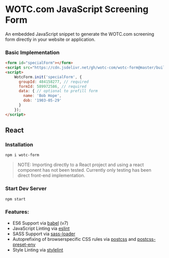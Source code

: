 # WOTC.com JavaScript Screening Form

An embedded JavaScript snippet to generate the WOTC.com screening form directly in your website or application.

### Basic Implementation

```html
<form id="specialForm"></form>
<script src="https://cdn.jsdelivr.net/gh/wotc-com/wotc-form@master/build/js/forms.js"></script>
<script>
	WotcForm.init('specialForm', {
	  groupId: 484158277, // required
	  formId: 589972586, // required
	  data: { // optional to prefill form
	    name: 'Bob Hope',
	    dob: '1903-05-29'
	  }
	});
</script>
```

## React

### Installation

```sh
npm i wotc-form
```

> NOTE: Importing directly to a React project and using a react component has not been tested. Currently only testing has been direct front-end implementation.

### Start Dev Server

```sh
npm start
```

### Features:

- ES6 Support via [babel](https://babeljs.io/) (v7)
- JavaScript Linting via [eslint](https://eslint.org/)
- SASS Support via [sass-loader](https://github.com/jtangelder/sass-loader)
- Autoprefixing of browserspecific CSS rules via [postcss](https://postcss.org/) and [postcss-preset-env](https://github.com/csstools/postcss-preset-env)
- Style Linting via [stylelint](https://stylelint.io/)

